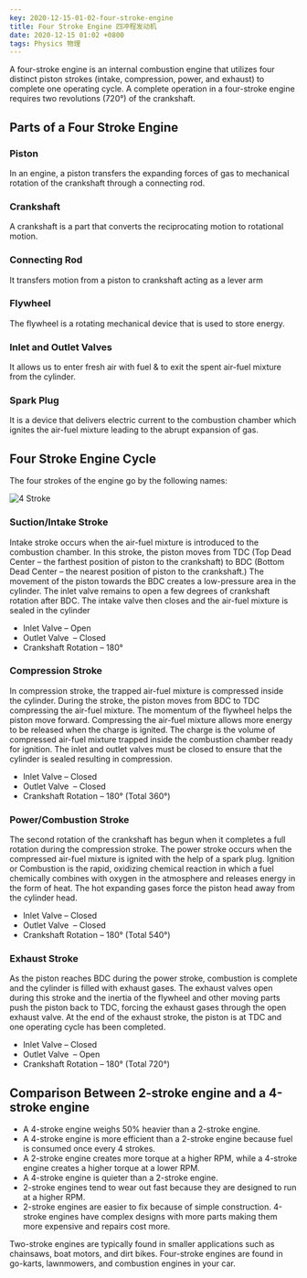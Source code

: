 ```yaml
---
key: 2020-12-15-01-02-four-stroke-engine
title: Four Stroke Engine 四冲程发动机
date: 2020-12-15 01:02 +0800
tags: Physics 物理
---
```


A four-stroke engine is an internal combustion engine that utilizes four distinct piston strokes (intake, compression, power, and exhaust) to complete one operating cycle. A complete operation in a four-stroke engine requires two revolutions (720°) of the crankshaft.

## Parts of a Four Stroke Engine

### Piston

In an engine, a piston transfers the expanding forces of gas to mechanical rotation of the crankshaft through a connecting rod.

### Crankshaft

A crankshaft is a part that converts the reciprocating motion to rotational motion.

### Connecting Rod

It transfers motion from a piston to crankshaft acting as a lever arm

### Flywheel

The flywheel is a rotating mechanical device that is used to store energy.

### Inlet and Outlet Valves

It allows us to enter fresh air with fuel & to exit the spent air-fuel mixture from the cylinder.

### Spark Plug

It is a device that delivers electric current to the combustion chamber which ignites the air-fuel mixture leading to the abrupt expansion of gas.

## Four Stroke Engine Cycle

The four strokes of the engine go by the following names:

![4 Stroke](https://tenetai.com/iclass/4se.jpg)

### Suction/Intake Stroke

Intake stroke occurs when the air-fuel mixture is introduced to the combustion chamber. In this stroke, the piston moves from TDC (Top Dead Center – the farthest position of piston to the crankshaft) to BDC (Bottom Dead Center – the nearest position of piston to the crankshaft.) The movement of the piston towards the BDC creates a low-pressure area in the cylinder. The inlet valve remains to open a few degrees of crankshaft rotation after BDC. The intake valve then closes and the air-fuel mixture is sealed in the cylinder

- Inlet Valve – Open
- Outlet Valve ­­ – Closed
- Crankshaft Rotation – 180°

### Compression Stroke

In compression stroke, the trapped air-fuel mixture is compressed inside the cylinder. During the stroke, the piston moves from BDC to TDC compressing the air-fuel mixture. The momentum of the flywheel helps the piston move forward. Compressing the air-fuel mixture allows more energy to be released when the charge is ignited. The charge is the volume of compressed air-fuel mixture trapped inside the combustion chamber ready for ignition. The inlet and outlet valves must be closed to ensure that the cylinder is sealed resulting in compression.

- Inlet Valve – Closed
- Outlet Valve ­­ – Closed
- Crankshaft Rotation – 180° (Total 360°)

### Power/Combustion Stroke

The second rotation of the crankshaft has begun when it completes a full rotation during the compression stroke. The power stroke occurs when the compressed air-fuel mixture is ignited with the help of a spark plug. Ignition or Combustion is the rapid, oxidizing chemical reaction in which a fuel chemically combines with oxygen in the atmosphere and releases energy in the form of heat. The hot expanding gases force the piston head away from the cylinder head.

- Inlet Valve – Closed
- Outlet Valve ­­ – Closed
- Crankshaft Rotation – 180° (Total 540°)

### Exhaust Stroke

As the piston reaches BDC during the power stroke, combustion is complete and the cylinder is filled with exhaust gases. The exhaust valves open during this stroke and the inertia of the flywheel and other moving parts push the piston back to TDC, forcing the exhaust gases through the open exhaust valve. At the end of the exhaust stroke, the piston is at TDC and one operating cycle has been completed.

- Inlet Valve – Closed
- Outlet Valve ­­ – Open
- Crankshaft Rotation – 180° (Total 720°)

## Comparison Between 2-stroke engine and a 4-stroke engine

- A 4-stroke engine weighs 50% heavier than a 2-stroke engine.
- A 4-stroke engine is more efficient than a 2-stroke engine because fuel is consumed once every 4 strokes.
- A 2-stroke engine creates more torque at a higher RPM, while a 4-stroke engine creates a higher torque at a lower RPM.
- A 4-stroke engine is quieter than a 2-stroke engine.
- 2-stroke engines tend to wear out fast because they are designed to run at a higher RPM.
- 2-stroke engines are easier to fix because of simple construction. 4-stroke engines have complex designs with more parts making them more expensive and repairs cost more.

Two-stroke engines are typically found in smaller applications such as chainsaws, boat motors, and dirt bikes. Four-stroke engines are found in go-karts, lawnmowers, and combustion engines in your car.

<!--more-->
